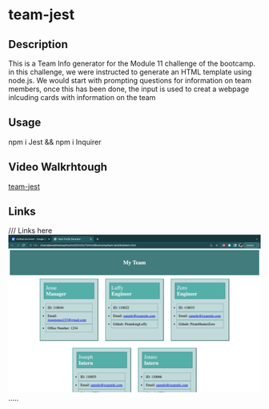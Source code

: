 # team-jest

## Description 
This is a Team Info generator for the Module 11 challenge of the bootcamp. in this challenge, we were instructed to generate an HTML template using node.js. We would start with prompting questions for information on team members, once this has been done, the input is used to creat a webpage inlcuding cards with information on the team

## Usage
npm i Jest && 
npm i Inquirer
## Video Walkrhtough 
[team-jest](https://drive.google.com/file/d/1xgs44BLCK3sHw2rgSRJgSZIdJiqYJ7Kh/view)
## Links 
/// Links here
![My Team](./src/Team.png)
.....


